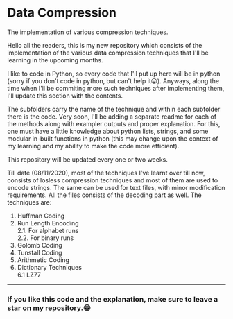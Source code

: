 # Data Compression
The implementation of various compression techniques.


Hello all the readers, this is my new repository which consists of the implementation of the various data compression techniques that I'll be learning in the upcoming months.

I like to code in Python, so every code that I'll put up here will be in python (sorry if you don't code in python, but can't help it😜). Anyways, along the time when I'll be commiting more such techniques after implementing them, I'll update this section with the contents. 

The subfolders carry the name of the technique and within each subfolder there is the code. Very soon, I'll be adding a separate readme for each of the methods along with exampler outputs and proper explanation. For this, one must have a little knowledge about python lists, strings, and some modular in-built functions in python (this may change upon the context of my learning and my ability to make the code more efficient).

This repository will be updated every one or two weeks.

Till date (08/11/2020), most of the techniques I've learnt over till now, consists of losless compression techniques and most of them are used to encode strings. The same can be used for text files, with minor modification requirements. All the files consists of the decoding part as well. The techniques are:
1. Huffman Coding
2. Run Length Encoding<br>
  2.1. For alphabet runs<br>
  2.2. For binary runs<br>
3. Golomb Coding
4. Tunstall Coding
5. Arithmetic Coding
6. Dictionary Techniques<br>
  6.1 LZ77<br>


<hr>
<h3>If you like this code and the explanation, make sure to leave a star on my repository.😁</h3>
